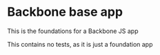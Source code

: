 Backbone base app
=================

This is the foundations for a Backbone JS app

This contains no tests, as it is just a foundation app
